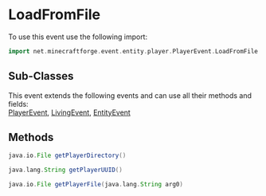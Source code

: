 # LoadFromFile

To use this event use the following import:
```groovy
import net.minecraftforge.event.entity.player.PlayerEvent.LoadFromFile
```

## Sub-Classes
This event extends the following events and can use all their methods and fields: <br>
[PlayerEvent](../player_event/player_event.md), [LivingEvent](../living_event/living_event.md), [EntityEvent](../entity_event/entity_event.md)

## Methods
```groovy
java.io.File getPlayerDirectory()
```

```groovy
java.lang.String getPlayerUUID()
```

```groovy
java.io.File getPlayerFile(java.lang.String arg0)
```
